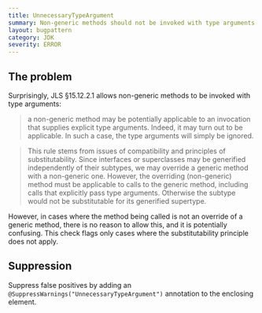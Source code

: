 ```yaml
---
title: UnnecessaryTypeArgument
summary: Non-generic methods should not be invoked with type arguments
layout: bugpattern
category: JDK
severity: ERROR
---
```


<!--
*** AUTO-GENERATED, DO NOT MODIFY ***
To make changes, edit the @BugPattern annotation or the explanation in docs/bugpattern.
-->

## The problem
Surprisingly, JLS §15.12.2.1 allows non-generic methods to be invoked with type
arguments:

> a non-generic method may be potentially applicable to an invocation that
> supplies explicit type arguments. Indeed, it may turn out to be applicable.
> In such a case, the type arguments will simply be ignored.

> This rule stems from issues of compatibility and principles of
> substitutability.  Since interfaces or superclasses may be generified
> independently of their subtypes, we may override a generic method with a
> non-generic one. However, the overriding (non-generic) method must be
> applicable to calls to the generic method, including calls that explicitly
> pass type arguments. Otherwise the subtype would not be substitutable for its
> generified supertype.

However, in cases where the method being called is not an override of a generic
method, there is no reason to allow this, and it is potentially confusing.
This check flags only cases where the substitutability principle does not
apply.

## Suppression
Suppress false positives by adding an `@SuppressWarnings("UnnecessaryTypeArgument")` annotation to the enclosing element.
